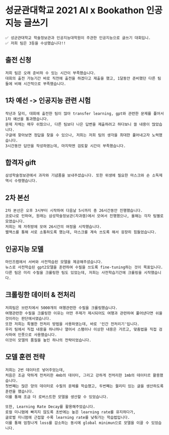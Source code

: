 # 성균관대학교 2021 AI x Bookathon 인공지능 글쓰기
    ✅ 성균관대학교 학술정보관과 인공지능대학원이 주관한 인공지능으로 글쓰기 대회입니.
    ✅ 저희 팀은 3등을 수상했습니다!!
    
## 출전 신청
    저희 팀은 오래 준비하 수 있는 시간이 부족했습니다. 
    대회의 출전 가능기간 바로 직전에 출전을 하겠다고 제출을 했고, 1달동안 준비했던 다른 팀들에 비해 시간적으로 부족했습니다.
    
## 1차 예선 -> 인공지능 관련 시험
    작년과 달리, 대회에 출전한 팀이 많아 transfer learning, gpt와 관련한 문제를 풀어서 1차 예선을 통과했습니다.
    문제 자체는 매우 쉬웠으나, 다른 팀보다 나은 답변을 제출하려고 하다보니 쓸 내용이 많았습니다.
    구글에 찾아보면 정답을 찾을 수 있으나, 저희는 저희 팀의 생각을 최대한 풀어내고자 노력했습니다.
    3시간동안 답안을 작성하였는데, 마지막엔 검토할 시간이 부족했습니다.
    
## 합격자 gift
    삼성학술정보관에서 과자와 기념품을 보내주셨습니다. 또한 위생에 필요한 마스크와 손 소독제 역시 수령했습니다.
    
## 2차 본선
    2차 본선은 오후 3시부터 시작하여 다음날 5시까지 총 26시간동안 진행했습니다.
    코로나로 인하여, 원래는 삼성학술정보관(자과캠)에서 모여서 진행했으나, 올해는 각자 팀별로 모였습니다.
    저희는 제 자취방에 모여 26시간의 여정을 시작했습니다. 
    웹액스를 통해 서로 소통하도록 했는데, 마스크를 계속 쓰도록 해서 굉장히 힘들었습니다.

## 인공지능 모델
    마인즈랩에서 서버와 사전학습된 모델을 제공해주셨습니다.
    뉴스로 사전학습된 gpt2모델을 훈련하여 수필을 쓰도록 fine-tuning하는 것이 목표입니다.
    다른 팀은 미리 수필을 크롤링한 팀도 있었는데, 저희는 사전학습기간에 크롤링을 시작했습니다.
    
## 크롤링한 데이터 & 전처리
    저희팀은 브런치에서 5000개의 여행관련한 수필을 크롤링했습니다.
    여행관련한 수필을 크롤링한 이유는 어떤 주제가 제시되어도 여행과 관련하여 풀어낸다면 쉬울 것이라는 판단에서였습니다.
    또한 저희는 특별한 전처리 방법을 사용하였는데, 바로 '인간 전처리기'입니다.
    우리 팀에서 직접 내용을 하나하나 열어서 스팸이나 이상한 내용은 거르고, 맞춤법을 직접 검사하여 인풋으로 사용했습니다.
    이것이 모델의 품질을 높인 하나의 전략이었습니다.
    
## 모델 훈련 전략
    저희는 2번 데이터르 넣어주었는데, 
    처음은 조금 약하게 전처리한 4mb의 데이터, 그리고 강하게 전처리한 1mb의 데이터르 활용했습니다.
    첫번째는 많은 양의 데이터로 수필의 문체를 학습했고, 두번째는 퀄리티 있는 글을 생산하도록 훈련을 했습니다.
    이를 통해 조금 더 로버스트한 모델을 생산할 수 있었습니다.
    
    또한, Learning Rate Decay를 활용해주었습니다. 
    로컬 미니멈에 빠지지 않도록 초반에는 높은 learning rate를 유지하다가,
    글로벌 미니멈에 근접할 수록 learning rate를 낮춰가는 학습법입니다.
    이를 통해 엄청나게 loss를 감소하는 동시에 global minimun으로 모델을 이끌 수 있었습니다.
